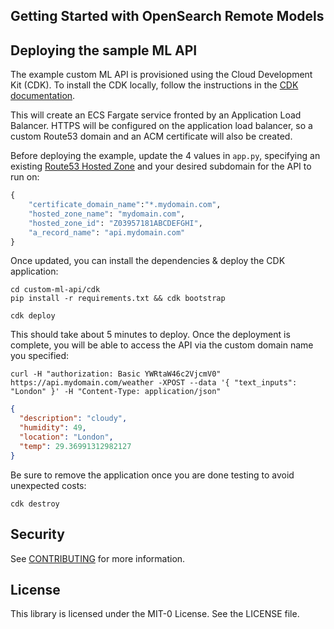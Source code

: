 ## Getting Started with OpenSearch Remote Models


## Deploying the sample ML API

The example custom ML API is provisioned using the Cloud Development Kit (CDK). To install the CDK locally, follow the instructions in the [CDK documentation](https://docs.aws.amazon.com/cdk/v2/guide/getting_started.html#getting_started_install).

This will create an ECS Fargate service fronted by an Application Load Balancer. HTTPS will be configured on the application load balancer, so a custom Route53 domain and an ACM certificate will also be created.

Before deploying the example, update the 4 values in `app.py`, specifying an existing [Route53 Hosted Zone](https://docs.aws.amazon.com/Route53/latest/DeveloperGuide/CreatingHostedZone.html) and your desired subdomain for the API to run on:

```python
{
    "certificate_domain_name":"*.mydomain.com",
    "hosted_zone_name": "mydomain.com",
    "hosted_zone_id": "Z03957181ABCDEFGHI",
    "a_record_name": "api.mydomain.com"
}
```
Once updated, you can install the dependencies & deploy the CDK application:

```
cd custom-ml-api/cdk
pip install -r requirements.txt && cdk bootstrap
```

```
cdk deploy
```

This should take about 5 minutes to deploy. Once the deployment is complete, you will be able to access the API via the custom domain name you specified:

```
curl -H "authorization: Basic YWRtaW46c2VjcmV0" https://api.mydomain.com/weather -XPOST --data '{ "text_inputs": "London" }' -H "Content-Type: application/json"
```

```json
{
  "description": "cloudy",
  "humidity": 49,
  "location": "London",
  "temp": 29.36991312982127
}
```

Be sure to remove the application once you are done testing to avoid unexpected costs:

```
cdk destroy
```

## Security

See [CONTRIBUTING](CONTRIBUTING.md#security-issue-notifications) for more information.

## License

This library is licensed under the MIT-0 License. See the LICENSE file.

